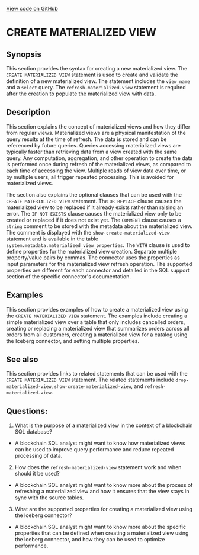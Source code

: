 [View code on GitHub](https://dune.com/docs/query/DuneSQL-reference/SQL-statement-syntax/create-materialized-view.md)

# CREATE MATERIALIZED VIEW

## Synopsis

This section provides the syntax for creating a new materialized view. The `CREATE MATERIALIZED VIEW` statement is used to create and validate the definition of a new materialized view. The statement includes the `view_name` and a `select` query. The `refresh-materialized-view` statement is required after the creation to populate the materialized view with data. 

## Description

This section explains the concept of materialized views and how they differ from regular views. Materialized views are a physical manifestation of the query results at the time of refresh. The data is stored and can be referenced by future queries. Queries accessing materialized views are typically faster than retrieving data from a view created with the same query. Any computation, aggregation, and other operation to create the data is performed once during refresh of the materialized views, as compared to each time of accessing the view. Multiple reads of view data over time, or by multiple users, all trigger repeated processing. This is avoided for materialized views.

The section also explains the optional clauses that can be used with the `CREATE MATERIALIZED VIEW` statement. The `OR REPLACE` clause causes the materialized view to be replaced if it already exists rather than raising an error. The `IF NOT EXISTS` clause causes the materialized view only to be created or replaced if it does not exist yet. The `COMMENT` clause causes a `string` comment to be stored with the metadata about the materialized view. The comment is displayed with the `show-create-materialized-view` statement and is available in the table `system.metadata.materialized_view_properties`. The `WITH` clause is used to define properties for the materialized view creation. Separate multiple property/value pairs by commas. The connector uses the properties as input parameters for the materialized view refresh operation. The supported properties are different for each connector and detailed in the SQL support section of the specific connector's documentation.

## Examples

This section provides examples of how to create a materialized view using the `CREATE MATERIALIZED VIEW` statement. The examples include creating a simple materialized view over a table that only includes cancelled orders, creating or replacing a materialized view that summarizes orders across all orders from all customers, creating a materialized view for a catalog using the Iceberg connector, and setting multiple properties.

## See also

This section provides links to related statements that can be used with the `CREATE MATERIALIZED VIEW` statement. The related statements include `drop-materialized-view`, `show-create-materialized-view`, and `refresh-materialized-view`.
## Questions: 
 1. What is the purpose of a materialized view in the context of a blockchain SQL database?
- A blockchain SQL analyst might want to know how materialized views can be used to improve query performance and reduce repeated processing of data.

2. How does the `refresh-materialized-view` statement work and when should it be used?
- A blockchain SQL analyst might want to know more about the process of refreshing a materialized view and how it ensures that the view stays in sync with the source tables.

3. What are the supported properties for creating a materialized view using the Iceberg connector?
- A blockchain SQL analyst might want to know more about the specific properties that can be defined when creating a materialized view using the Iceberg connector, and how they can be used to optimize performance.